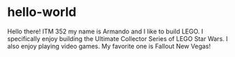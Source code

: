 # hello-world

Hello there! ITM 352 my name is Armando and I like to build LEGO. I specifically enjoy building the Ultimate Collector Series of LEGO Star Wars. I also enjoy playing video games. My favorite one is Fallout New Vegas!
